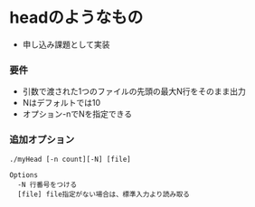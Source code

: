 # headのようなもの

- 申し込み課題として実装

### 要件
- 引数で渡された1つのファイルの先頭の最大N​行をそのまま出力
- N​はデフォルトでは10
- オプション-n​でN​を指定できる

### 追加オプション

```
./myHead [-n count][-N] [file]

Options
  -N 行番号をつける
  [file] file指定がない場合は、標準入力より読み取る
```